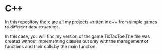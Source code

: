 # C++
In this repository there are all my projects written in c++ from simple games to different data structures.

In this case, you will find my version of the game TicTacToe.The file was created without implementing classes 
but only with the management of functions and their calls by the main function.
